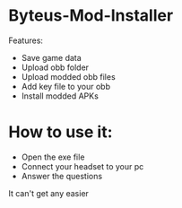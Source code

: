 # Byteus-Mod-Installer
Features:

- Save game data
- Upload obb folder
- Upload modded obb files
- Add key file to your obb
- Install modded APKs

# How to use it:

- Open the exe file
- Connect your headset to your pc
- Answer the questions

It can't get any easier
